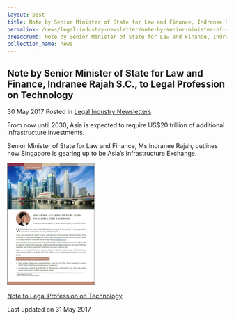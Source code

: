 ```yaml
---
layout: post
title: Note by Senior Minister of State for Law and Finance, Indranee Rajah S.C., on Debt Restructuring
permalink: /news/legal-industry-newsletter/note-by-senior-minister-of-state-for-law-and-finance--indranee-r5/
breadcrumb: Note by Senior Minister of State for Law and Finance, Indranee Rajah S.C., on Debt Restructuring
collection_name: news
---
```


<style>
  .image {width: 200px;}
  .image img {max-width: 100%;}
</style>

Note by Senior Minister of State for Law and Finance, Indranee Rajah S.C., to Legal Profession on Technology
---

30 May 2017 Posted in [Legal Industry Newsletters](/news/legal-industry-newsletters/)

From now until 2030, Asia is expected to require US$20 trillion of additional infrastructure investments.

Senior Minister of State for Law and Finance, Ms Indranee Rajah, outlines how Singapore is gearing up to be Asia’s Infrastructure Exchange.

<div class="image">
  <a href="/files/NoteonInfrastructure.pdf/"><img src="/images/1496199774864.jpg/"></a>
</div>

<a href="/files/NoteonInfrastructure.pdf/">Note to Legal Profession on Technology</a>

<p class="right-side-updated">Last updated on 31 May 2017</p>

